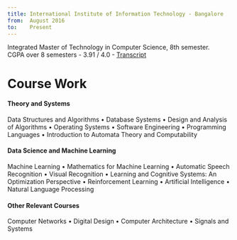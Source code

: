 ```yaml
---
title: International Institute of Information Technology - Bangalore
from:  August 2016
to:    Present
---
```


Integrated Master of Technology in Computer Science, 8th semester.<br>
CGPA over 8 semesters - 3.91 / 4.0 - <a target="_blank" rel="noopener noreferrer" href="{{site.url}}{{site.baseurl}}/assets/pdf/transcript.pdf">Transcript</a>

<h1><b>Course Work</b></h1>
<h4>Theory and Systems</h4>
Data Structures and Algorithms • Database Systems • Design and Analysis of Algorithms • Operating Systems • Software Engineering • Programming Languages • Introduction to Automata Theory and Computability

<h4>Data Science and Machine Learning</h4>
Machine Learning • Mathematics for Machine Learning • Automatic Speech Recognition • Visual Recognition • Learning and Cognitive Systems: An Optimization Perspective • Reinforcement Learning • Artificial Intelligence • Natural Language Processing

<h4>Other Relevant Courses</h4>
Computer Networks • Digital Design • Computer Architecture • Signals and Systems